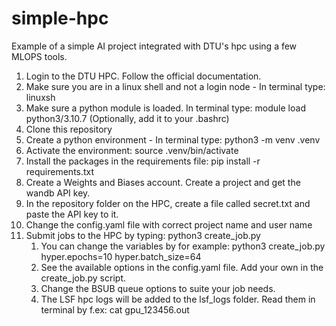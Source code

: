 # simple-hpc
Example of a simple AI project integrated with DTU's hpc using a few MLOPS tools. 

1. Login to the DTU HPC. Follow the official documentation. 
2. Make sure you are in a linux shell and not a login node - In terminal type: linuxsh
3. Make sure a python module is loaded. In terminal type: module load python3/3.10.7 (Optionally, add it to your .bashrc)
4. Clone this repository
5. Create a python environment - In terminal type: python3 -m venv .venv
6. Activate the environment: source .venv/bin/activate
7. Install the packages in the requirements file: pip install -r requirements.txt
8. Create a Weights and Biases account. Create a project and get the wandb API key.
9. In the repository folder on the HPC, create a file called secret.txt and paste the API key to it. 
10. Change the config.yaml file with correct project name and user name
11. Submit jobs to the HPC by typing: python3 create_job.py
    1.  You can change the variables by for example: python3 create_job.py hyper.epochs=10 hyper.batch_size=64
    2.  See the available options in the config.yaml file. Add your own in the create_job.py script. 
    3.  Change the BSUB queue options to suite your job needs. 
    4.  The LSF hpc logs will be added to the lsf_logs folder. Read them in terminal by f.ex: cat gpu_123456.out
